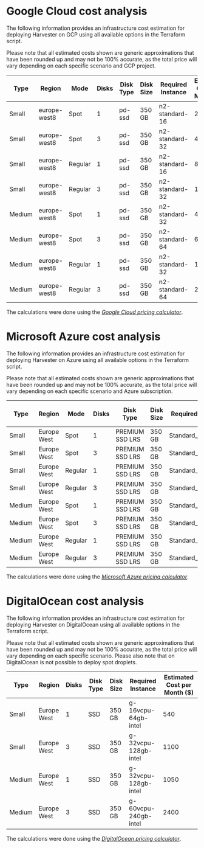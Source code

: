 # Google Cloud cost analysis

The following information provides an infrastructure cost estimation for deploying Harvester on GCP using all available options in the Terraform script.

Please note that all estimated costs shown are generic approximations that have been rounded up and may not be 100% accurate, as the total price will vary depending on each specific scenario and GCP project.

| Type   | Region        | Mode    | Disks | Disk Type | Disk Size | Required Instance  | Estimated Cost per Month ($) |
|--------|--------------|---------|-------|-----------|-----------|--------------------|-----------------------------|
| Small  | europe-west8 | Spot    | 1     | pd-ssd    | 350 GB    | n2-standard-16     | 250                         |
| Small  | europe-west8 | Spot    | 3     | pd-ssd    | 350 GB    | n2-standard-32     | 400                         |
| Small  | europe-west8 | Regular | 1     | pd-ssd    | 350 GB    | n2-standard-16     | 800                         |
| Small  | europe-west8 | Regular | 3     | pd-ssd    | 350 GB    | n2-standard-32     | 1500                        |
| Medium | europe-west8 | Spot    | 1     | pd-ssd    | 350 GB    | n2-standard-32     | 400                         |
| Medium | europe-west8 | Spot    | 3     | pd-ssd    | 350 GB    | n2-standard-64     | 600                         |
| Medium | europe-west8 | Regular | 1     | pd-ssd    | 350 GB    | n2-standard-32     | 1500                        |
| Medium | europe-west8 | Regular | 3     | pd-ssd    | 350 GB    | n2-standard-64     | 2800                        |

The calculations were done using the *[Google Cloud pricing calculator](https://cloud.google.com/calculator)*.

# Microsoft Azure cost analysis

The following information provides an infrastructure cost estimation for deploying Harvester on Azure using all available options in the Terraform script.

Please note that all estimated costs shown are generic approximations that have been rounded up and may not be 100% accurate, as the total price will vary depending on each specific scenario and Azure subscription.

| Type   | Region       | Mode    | Disks | Disk Type        | Disk Size | Required Instance        | Estimated Cost per Month ($) |
|--------|-------------|---------|-------|------------------|-----------|--------------------------|-----------------------------|
| Small  | Europe West | Spot    | 1     | PREMIUM SSD LRS | 350 GB    | Standard_D16as_v5       | 200                         |
| Small  | Europe West | Spot    | 3     | PREMIUM SSD LRS | 350 GB    | Standard_D32as_v5       | 450                         |
| Small  | Europe West | Regular | 1     | PREMIUM SSD LRS | 350 GB    | Standard_D16as_v5       | 750                         |
| Small  | Europe West | Regular | 3     | PREMIUM SSD LRS | 350 GB    | Standard_D32as_v5       | 1500                        |
| Medium | Europe West | Spot    | 1     | PREMIUM SSD LRS | 350 GB    | Standard_D32as_v5       | 300                         |
| Medium | Europe West | Spot    | 3     | PREMIUM SSD LRS | 350 GB    | Standard_D64as_v5       | 650                         |
| Medium | Europe West | Regular | 1     | PREMIUM SSD LRS | 350 GB    | Standard_D32as_v5       | 1350                        |
| Medium | Europe West | Regular | 3     | PREMIUM SSD LRS | 350 GB    | Standard_D64as_v5       | 3000                        |

The calculations were done using the *[Microsoft Azure pricing calculator](https://azure.microsoft.com/en-us/pricing/calculator/?service=spot-advisor)*.

# DigitalOcean cost analysis

The following information provides an infrastructure cost estimation for deploying Harvester on DigitalOcean using all available options in the Terraform script.

Please note that all estimated costs shown are generic approximations that have been rounded up and may not be 100% accurate, as the total price will vary depending on each specific scenario.
Please also note that on DigitalOcean is not possible to deploy spot droplets.

| Type   | Region      |  Disks | Disk Type | Disk Size | Required Instance    | Estimated Cost per Month ($) |
|--------|-------------|--------|---------|-----------|----------------------|------------------------------|
| Small  | Europe West | 1      | SSD     | 350 GB    | g-16vcpu-64gb-intel  | 540                          |
| Small  | Europe West | 3      | SSD     | 350 GB    | g-32vcpu-128gb-intel | 1100                         |
| Medium | Europe West | 1      | SSD     | 350 GB    | g-32vcpu-128gb-intel | 1050                         |
| Medium | Europe West | 3      | SSD | 350 GB    | g-60vcpu-240gb-intel | 2400                         |

The calculations were done using the *[DigitalOcean pricing calculator](https://www.digitalocean.com/pricing/calculator)*.